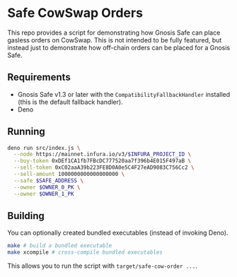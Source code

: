 # Safe CowSwap Orders

This repo provides a script for demonstrating how Gnosis Safe can place gasless orders on CowSwap.
This is not intended to be fully featured, but instead just to demonstrate how off-chain orders can be placed for a Gnosis Safe.

## Requirements

- Gnosis Safe v1.3 or later with the `CompatibilityFallbackHandler` installed (this is the default fallback handler).
- Deno

## Running

```sh
deno run src/index.js \
  --node https://mainnet.infura.io/v3/$INFURA_PROJECT_ID \
  --buy-token 0xDEf1CA1fb7FBcDC777520aa7f396b4E015F497aB \
  --sell-token 0xC02aaA39b223FE8D0A0e5C4F27eAD9083C756Cc2 \
  --sell-amount 1000000000000000000 \
  --safe $SAFE_ADDRESS \
  --owner $OWNER_0_PK \
  --owner $OWNER_1_PK
```

## Building

You can optionally created bundled executables (instead of invoking Deno).

```sh
make # build a bundled executable
make xcompile # cross-compile bundled executables
```

This allows you to run the script with `target/safe-cow-order ...`.
